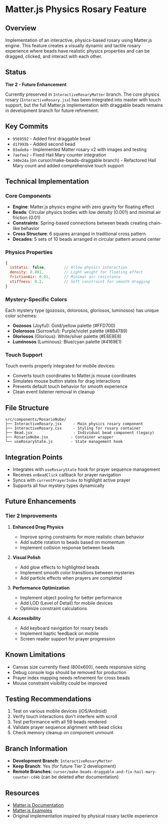 # Matter.js Physics Rosary Feature

## Overview
Implementation of an interactive, physics-based rosary using Matter.js engine. This feature creates a visually dynamic and tactile rosary experience where beads have realistic physics properties and can be dragged, clicked, and interact with each other.

## Status
**Tier 2 - Future Enhancement**

Currently preserved in `InteractiveRosaryMatter` branch. The core physics rosary (`InteractiveRosary.jsx`) has been integrated into master with touch support, but the full Matter.js implementation with draggable beads remains in development branch for future refinement.

## Key Commits
- `9569592` - Added first draggable bead
- `d17993b` - Added second bead
- `03ade8a` - Implemented Matter rosary v2 with images and testing
- `7aefee2` - Fixed Hail Mary counter integration
- `340e24a` (on cursor/make-beads-draggable branch) - Refactored Hail Mary count and added comprehensive touch support

## Technical Implementation

### Core Components
- **Engine**: Matter.js physics engine with zero gravity for floating effect
- **Beads**: Circular physics bodies with low density (0.001) and minimal air friction (0.01)
- **Constraints**: Spring-based connections between beads creating chain-like behavior
- **Cross Structure**: 6 squares arranged in traditional cross pattern
- **Decades**: 5 sets of 10 beads arranged in circular pattern around center

### Physics Properties
```javascript
{
  isStatic: false,        // Allow physics interaction
  density: 0.001,         // Light weight for floating effect
  frictionAir: 0.01,      // Minimal air resistance
  stiffness: 0.2,         // Soft constraint for smooth dragging
}
```

### Mystery-Specific Colors
Each mystery type (gozosos, dolorosos, gloriosos, luminosos) has unique color schemes:
- **Gozosos** (Joyful): Gold/yellow palette (#FFD700)
- **Dolorosos** (Sorrowful): Purple/violet palette (#8B4789)
- **Gloriosos** (Glorious): White/silver palette (#E8E8E8)
- **Luminosos** (Luminous): Blue/cyan palette (#4169E1)

### Touch Support
Touch events properly integrated for mobile devices:
- Converts touch coordinates to Matter.js mouse coordinates
- Simulates mouse button states for drag interactions
- Prevents default touch behavior for smooth experience
- Clean event listener removal in cleanup

## File Structure
```
src/components/RosarioNube/
├── InteractiveRosary.jsx     - Main physics rosary component
├── InteractiveRosary.css     - Styling for rosary container
├── Bead.jsx                  - Individual bead component (legacy)
├── RosarioNube.jsx          - Container wrapper
└── useRosaryState.js        - State management hook
```

## Integration Points
- Integrates with `useRosaryState` hook for prayer sequence management
- Receives `onBeadClick` callback for prayer navigation
- Syncs with `currentPrayerIndex` to highlight active prayer
- Supports all four mystery types dynamically

## Future Enhancements

### Tier 2 Improvements
1. **Enhanced Drag Physics**
   - Improve spring constraints for more realistic chain behavior
   - Add subtle rotation to beads based on momentum
   - Implement collision response between beads

2. **Visual Polish**
   - Add glow effects to highlighted beads
   - Implement smooth color transitions between mysteries
   - Add particle effects when prayers are completed

3. **Performance Optimization**
   - Implement object pooling for better performance
   - Add LOD (Level of Detail) for mobile devices
   - Optimize constraint calculations

4. **Accessibility**
   - Add keyboard navigation for rosary beads
   - Implement haptic feedback on mobile
   - Screen reader support for prayer progression

## Known Limitations
- Canvas size currently fixed (800x600), needs responsive sizing
- Debug console logs should be removed for production
- Prayer index mapping needs refinement for cross beads
- Mouse constraint visibility could be improved

## Testing Recommendations
1. Test on various mobile devices (iOS/Android)
2. Verify touch interactions don't interfere with scroll
3. Test performance with all 59 beads rendered
4. Validate prayer sequence alignment with bead clicks
5. Check memory cleanup on component unmount

## Branch Information
- **Development Branch**: `InteractiveRosaryMatter`
- **Keep Branch**: Yes (for future Tier 2 development)
- **Remote Branches**: `cursor/make-beads-draggable-and-fix-hail-mary-counter-cd4b` (can be deleted after documentation)

## Resources
- [Matter.js Documentation](https://brm.io/matter-js/)
- [Matter.js Examples](https://brm.io/matter-js/demo/)
- Original implementation inspired by physical rosary tactile experience

